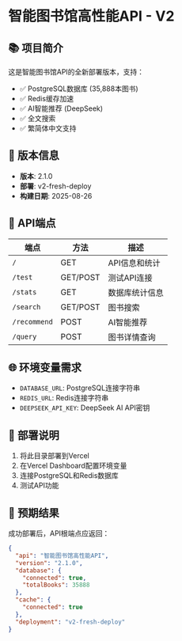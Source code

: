 # 智能图书馆高性能API - V2

## 📚 项目简介

这是智能图书馆API的全新部署版本，支持：

- ✅ PostgreSQL数据库 (35,888本图书)
- ✅ Redis缓存加速
- ✅ AI智能推荐 (DeepSeek)
- ✅ 全文搜索
- ✅ 繁简体中文支持

## 🚀 版本信息

- **版本**: 2.1.0
- **部署**: v2-fresh-deploy
- **构建日期**: 2025-08-26

## 🔧 API端点

| 端点 | 方法 | 描述 |
|------|------|------|
| `/` | GET | API信息和统计 |
| `/test` | GET/POST | 测试API连接 |
| `/stats` | GET | 数据库统计信息 |
| `/search` | GET/POST | 图书搜索 |
| `/recommend` | POST | AI智能推荐 |
| `/query` | POST | 图书详情查询 |

## 🌐 环境变量需求

- `DATABASE_URL`: PostgreSQL连接字符串
- `REDIS_URL`: Redis连接字符串  
- `DEEPSEEK_API_KEY`: DeepSeek AI API密钥

## 📝 部署说明

1. 将此目录部署到Vercel
2. 在Vercel Dashboard配置环境变量
3. 连接PostgreSQL和Redis数据库
4. 测试API功能

## 🎯 预期结果

成功部署后，API根端点应返回：

```json
{
  "api": "智能图书馆高性能API",
  "version": "2.1.0",
  "database": {
    "connected": true,
    "totalBooks": 35888
  },
  "cache": {
    "connected": true
  },
  "deployment": "v2-fresh-deploy"
}
```
